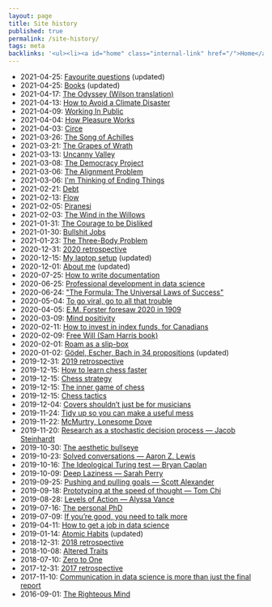```yaml
---
layout: page
title: Site history
published: true
permalink: /site-history/
tags: meta
backlinks: '<ul><li><a id="home" class="internal-link" href="/">Home</a></li><li><a id="meta" class="internal-link" href="/meta/">Meta</a></li></ul>'
---
```


* 2021-04-25: <a id="favourite-questions" class="internal-link" href="/favourite-questions/">Favourite questions</a> (updated)
* 2021-04-25: <a id="books" class="internal-link" href="/books/">Books</a> (updated)
* 2021-04-17: <a id="homer-odyssey" class="internal-link" href="/homer-odyssey/">The Odyssey (Wilson translation)</a>
* 2021-04-13: <a id="gates-climate-disaster" class="internal-link" href="/gates-climate-disaster/">How to Avoid a Climate Disaster</a>
* 2021-04-09: <a id="eghbal-working-in-public" class="internal-link" href="/eghbal-working-in-public/">Working In Public</a>
* 2021-04-04: <a id="bloom-how-pleasure-works" class="internal-link" href="/bloom-how-pleasure-works/">How Pleasure Works</a>
* 2021-04-03: <a id="miller-circe" class="internal-link" href="/miller-circe/">Circe</a>
* 2021-03-26: <a id="miller-song-of-achilles" class="internal-link" href="/miller-song-of-achilles/">The Song of Achilles</a>
* 2021-03-21: <a id="steinbeck-grapes-of-wrath" class="internal-link" href="/steinbeck-grapes-of-wrath/">The Grapes of Wrath</a>
* 2021-03-13: <a id="wiener-uncanny-valley" class="internal-link" href="/wiener-uncanny-valley/">Uncanny Valley</a>
* 2021-03-08: <a id="graeber-democracy-project" class="internal-link" href="/graeber-democracy-project/">The Democracy Project</a>
* 2021-03-06: <a id="christian-alignment-problem" class="internal-link" href="/christian-alignment-problem/">The Alignment Problem</a>
* 2021-03-06: <a id="reid-ending-things" class="internal-link" href="/reid-ending-things/">I'm Thinking of Ending Things</a>
* 2021-02-21: <a id="graeber-debt" class="internal-link" href="/graeber-debt/">Debt</a>
* 2021-02-13: <a id="csikszentmihalyi-flow" class="internal-link" href="/csikszentmihalyi-flow/">Flow</a>
* 2021-02-05: <a id="clarke-piranesi" class="internal-link" href="/clarke-piranesi/">Piranesi</a>
* 2021-02-03: <a id="grahame-wind-in-the-willows" class="internal-link" href="/grahame-wind-in-the-willows/">The Wind in the Willows</a>
* 2021-01-31: <a id="kishimi-koga-courage" class="internal-link" href="/kishimi-koga-courage/">The Courage to be Disliked</a>
* 2021-01-30: <a id="graeber-bullshit-jobs" class="internal-link" href="/graeber-bullshit-jobs/">Bullshit Jobs</a>
* 2021-01-23: <a id="cixin-three-body-problem" class="internal-link" href="/cixin-three-body-problem/">The Three-Body Problem</a>
* 2020-12-31: <a id="retrospective-2020" class="internal-link" href="/retrospective-2020/">2020 retrospective</a>
* 2020-12-15: <a id="laptop-setup" class="internal-link" href="/laptop-setup/">My laptop setup</a> (updated)
* 2020-12-01: <a id="about-me" class="internal-link" href="/about-me/">About me</a> (updated)
* 2020-07-25: <a id="how-to-write-documentation" class="internal-link" href="/how-to-write-documentation/">How to write documentation</a>
* 2020-06-25: <a id="professional-development-in-data-science" class="internal-link" href="/professional-development-in-data-science/">Professional development in data science</a>
* 2020-06-24: <a id="barabasi-the-formula" class="internal-link" href="/barabasi-the-formula/">"The Formula: The Universal Laws of Success"</a>
* 2020-05-04: <a id="to-go-viral-go-to-all-that-trouble" class="internal-link" href="/to-go-viral-go-to-all-that-trouble/">To go viral, go to all that trouble</a>
* 2020-04-05: <a id="the-machine-stops" class="internal-link" href="/the-machine-stops/">E.M. Forster foresaw 2020 in 1909</a>
* 2020-03-09: <a id="mind-positivity" class="internal-link" href="/mind-positivity/">Mind positivity</a>
* 2020-02-11: <a id="how-to-invest-in-index-funds" class="internal-link" href="/how-to-invest-in-index-funds/">How to invest in index funds, for Canadians</a>
* 2020-02-09: <a id="harris-free-will" class="internal-link" href="/harris-free-will/">Free Will (Sam Harris book)</a>
* 2020-02-01: <a id="roam-as-a-slip-box" class="internal-link" href="/roam-as-a-slip-box/">Roam as a slip-box</a>
* 2020-01-02: <a id="hofstadter-godel-escher-bach" class="internal-link" href="/hofstadter-godel-escher-bach/">Gödel, Escher, Bach in 34 propositions</a> (updated)
* 2019-12-31: <a id="retrospective-2019" class="internal-link" href="/retrospective-2019/">2019 retrospective</a>
* 2019-12-15: <a id="how-to-learn-chess-faster" class="internal-link" href="/how-to-learn-chess-faster/">How to learn chess faster</a>
* 2019-12-15: <a id="chess-strategy" class="internal-link" href="/chess-strategy/">Chess strategy</a>
* 2019-12-15: <a id="inner-game-of-chess" class="internal-link" href="/inner-game-of-chess/">The inner game of chess</a>
* 2019-12-15: <a id="chess-tactics" class="internal-link" href="/chess-tactics/">Chess tactics</a>
* 2019-12-04: <a id="covers-shouldnt-just-be-for-musicians" class="internal-link" href="/covers-shouldnt-just-be-for-musicians/">Covers shouldn’t just be for musicians</a>
* 2019-11-24: <a id="tidy-up" class="internal-link" href="/tidy-up/">Tidy up so you can make a useful mess</a>
* 2019-11-22: <a id="mcmurtry-lonesome-dove" class="internal-link" href="/mcmurtry-lonesome-dove/">McMurtry, Lonesome Dove</a>
* 2019-11-20: <a id="research-as-a-stochastic-decision-process" class="internal-link" href="/research-as-a-stochastic-decision-process/">Research as a stochastic decision process — Jacob Steinhardt</a>
* 2019-10-30: <a id="aesthetic-bullseye" class="internal-link" href="/aesthetic-bullseye/">The aesthetic bullseye</a>
* 2019-10-23: <a id="solved-conversations" class="internal-link" href="/solved-conversations/">Solved conversations — Aaron Z. Lewis</a>
* 2019-10-16: <a id="ideological-turing-test" class="internal-link" href="/ideological-turing-test/">The Ideological Turing test — Bryan Caplan</a>
* 2019-10-09: <a id="deep-laziness" class="internal-link" href="/deep-laziness/">Deep Laziness — Sarah Perry</a>
* 2019-09-25: <a id="pushing-and-pulling-goals" class="internal-link" href="/pushing-and-pulling-goals/">Pushing and pulling goals — Scott Alexander</a>
* 2019-09-18: <a id="prototyping-at-the-speed-of-thought" class="internal-link" href="/prototyping-at-the-speed-of-thought/">Prototyping at the speed of thought — Tom Chi</a>
* 2019-08-28: <a id="levels-of-action" class="internal-link" href="/levels-of-action/">Levels of Action — Alyssa Vance</a>
* 2019-07-16: <a id="personal-phd" class="internal-link" href="/personal-phd/">The personal PhD</a>
* 2019-07-09: <a id="talk-more" class="internal-link" href="/talk-more/">If you’re good, you need to talk more</a>
* 2019-04-11: <a id="how-to-get-a-job-in-data-science" class="internal-link" href="/how-to-get-a-job-in-data-science/">How to get a job in data science</a>
* 2019-01-14: <a id="clear-atomic-habits" class="internal-link" href="/clear-atomic-habits/">Atomic Habits</a> (updated)
* 2018-12-31: <a id="retrospective-2018" class="internal-link" href="/retrospective-2018/">2018 retrospective</a>
* 2018-10-08: <a id="goleman-and-davidson-altered-traits" class="internal-link" href="/goleman-and-davidson-altered-traits/">Altered Traits</a>
* 2018-07-10: <a id="thiel-zero-to-one" class="internal-link" href="/thiel-zero-to-one/">Zero to One</a>
* 2017-12-31: <a id="retrospective-2017" class="internal-link" href="/retrospective-2017/">2017 retrospective</a>
* 2017-11-10: <a id="communication-in-data-science" class="internal-link" href="/communication-in-data-science/">Communication in data science is more than just the final report</a>
* 2016-09-01: <a id="haidt-righteous-mind" class="internal-link" href="/haidt-righteous-mind/">The Righteous Mind</a>
